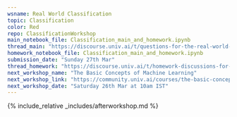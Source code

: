 ```yaml
---
wsname: Real World Classification
topic: Classification
color: Red
repo: ClassificationWorkshop
main_notebook_file: Classification_main_and_homework.ipynb
thread_main: "https://discourse.univ.ai/t/questions-for-the-real-world-classification-workshop/11934?u=bbhaskar8"
homework_notebook_file: Classification_main_and_homework.ipynb
submission_date: "Sunday 27th Mar"
thread_homework: "https://discourse.univ.ai/t/homework-discussions-for-the-real-world-classification-workshop/11935?u=bbhaskar8"
next_workshop_name: "The Basic Concepts of Machine Learning"
next_workshop_link: "https://community.univ.ai/courses/the-basic-concepts-of-machine-learning/"
next_workshop_date: "Saturday 26th Mar at 10am IST"
---
```


{% include_relative _includes/afterworkshop.md %}
